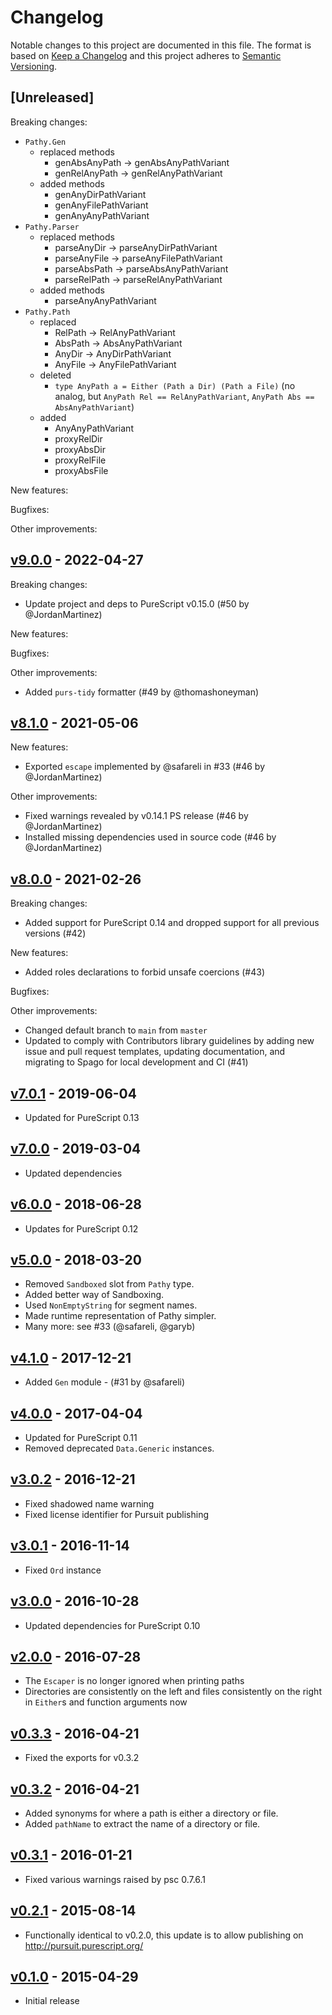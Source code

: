 # Changelog

Notable changes to this project are documented in this file. The format is based on [Keep a Changelog](https://keepachangelog.com/en/1.0.0/) and this project adheres to [Semantic Versioning](https://semver.org/spec/v2.0.0.html).

## [Unreleased]

Breaking changes:

- `Pathy.Gen`
  - replaced methods
    - genAbsAnyPath -> genAbsAnyPathVariant
    - genRelAnyPath -> genRelAnyPathVariant
  - added methods
    - genAnyDirPathVariant
    - genAnyFilePathVariant
    - genAnyAnyPathVariant
- `Pathy.Parser`
  - replaced methods
    - parseAnyDir -> parseAnyDirPathVariant
    - parseAnyFile -> parseAnyFilePathVariant
    - parseAbsPath -> parseAbsAnyPathVariant
    - parseRelPath -> parseRelAnyPathVariant
  - added methods
    - parseAnyAnyPathVariant
- `Pathy.Path`
  - replaced
    - RelPath -> RelAnyPathVariant
    - AbsPath -> AbsAnyPathVariant
    - AnyDir -> AnyDirPathVariant
    - AnyFile -> AnyFilePathVariant
  - deleted
    - `type AnyPath a = Either (Path a Dir) (Path a File)` (no analog, but `AnyPath Rel == RelAnyPathVariant`, `AnyPath Abs == AbsAnyPathVariant`)
  - added
    - AnyAnyPathVariant
    - proxyRelDir
    - proxyAbsDir
    - proxyRelFile
    - proxyAbsFile

New features:

Bugfixes:

Other improvements:

## [v9.0.0](https://github.com/purescript-contrib/purescript-pathy/releases/tag/v9.0.0) - 2022-04-27

Breaking changes:

- Update project and deps to PureScript v0.15.0 (#50 by @JordanMartinez)

New features:

Bugfixes:

Other improvements:

- Added `purs-tidy` formatter (#49 by @thomashoneyman)

## [v8.1.0](https://github.com/purescript-contrib/purescript-pathy/releases/tag/v8.1.0) - 2021-05-06

New features:

- Exported `escape` implemented by @safareli in #33 (#46 by @JordanMartinez)

Other improvements:

- Fixed warnings revealed by v0.14.1 PS release (#46 by @JordanMartinez)
- Installed missing dependencies used in source code (#46 by @JordanMartinez)

## [v8.0.0](https://github.com/purescript-contrib/purescript-pathy/releases/tag/v8.0.0) - 2021-02-26

Breaking changes:

- Added support for PureScript 0.14 and dropped support for all previous versions (#42)

New features:

- Added roles declarations to forbid unsafe coercions (#43)

Bugfixes:

Other improvements:

- Changed default branch to `main` from `master`
- Updated to comply with Contributors library guidelines by adding new issue and pull request templates, updating documentation, and migrating to Spago for local development and CI (#41)

## [v7.0.1](https://github.com/purescript-contrib/purescript-pathy/releases/tag/v7.0.1) - 2019-06-04

- Updated for PureScript 0.13

## [v7.0.0](https://github.com/purescript-contrib/purescript-pathy/releases/tag/v7.0.0) - 2019-03-04

- Updated dependencies

## [v6.0.0](https://github.com/purescript-contrib/purescript-pathy/releases/tag/v6.0.0) - 2018-06-28

- Updates for PureScript 0.12

## [v5.0.0](https://github.com/purescript-contrib/purescript-pathy/releases/tag/v5.0.0) - 2018-03-20

- Removed `Sandboxed` slot from `Pathy` type.
- Added better way of Sandboxing.
- Used `NonEmptyString` for segment names.
- Made runtime representation of Pathy simpler.
- Many more: see #33 (@safareli, @garyb)

## [v4.1.0](https://github.com/purescript-contrib/purescript-pathy/releases/tag/v4.1.0) - 2017-12-21

- Added `Gen` module - (#31 by @safareli)

## [v4.0.0](https://github.com/purescript-contrib/purescript-pathy/releases/tag/v4.0.0) - 2017-04-04

- Updated for PureScript 0.11
- Removed deprecated `Data.Generic` instances.

## [v3.0.2](https://github.com/purescript-contrib/purescript-pathy/releases/tag/v3.0.2) - 2016-12-21

- Fixed shadowed name warning
- Fixed license identifier for Pursuit publishing

## [v3.0.1](https://github.com/purescript-contrib/purescript-pathy/releases/tag/v3.0.1) - 2016-11-14

- Fixed `Ord` instance

## [v3.0.0](https://github.com/purescript-contrib/purescript-pathy/releases/tag/v3.0.0) - 2016-10-28

- Updated dependencies for PureScript 0.10

## [v2.0.0](https://github.com/purescript-contrib/purescript-pathy/releases/tag/v2.0.0) - 2016-07-28

- The `Escaper` is no longer ignored when printing paths
- Directories are consistently on the left and files consistently on the right in `Either`s and function arguments now

## [v0.3.3](https://github.com/purescript-contrib/purescript-pathy/releases/tag/v0.3.3) - 2016-04-21

- Fixed the exports for v0.3.2

## [v0.3.2](https://github.com/purescript-contrib/purescript-pathy/releases/tag/v0.3.2) - 2016-04-21

- Added synonyms for where a path is either a directory or file.
- Added `pathName` to extract the name of a directory or file.

## [v0.3.1](https://github.com/purescript-contrib/purescript-pathy/releases/tag/v0.3.1) - 2016-01-21

- Fixed various warnings raised by psc 0.7.6.1

## [v0.2.1](https://github.com/purescript-contrib/purescript-pathy/releases/tag/v0.2.1) - 2015-08-14

- Functionally identical to v0.2.0, this update is to allow publishing on http://pursuit.purescript.org/

## [v0.1.0](https://github.com/purescript-contrib/purescript-pathy/releases/tag/v0.1.0) - 2015-04-29

- Initial release
